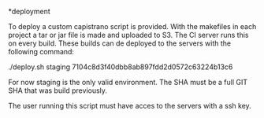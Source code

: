 *deployment

To deploy a custom capistrano script is provided.
With the makefiles in each project a tar or jar file is made and
uploaded to S3.
The CI server runs this on every build.
These builds can de deployed to the servers with the following
command:

./deploy.sh staging 7104c8d3f40dbb8ab897fdd2d0572c63224b13c6

For now staging is the only valid environment.
The SHA must be a full GIT SHA that was build previously.

The user running this script must have acces to the servers with a ssh key.
